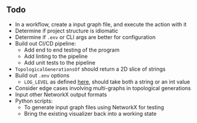 ## Todo

* In a workflow, create a input graph file, and execute the action with it
* Determine if project structure is idiomatic
* Determine if `.env` or CLI args are better for configuration
* Build out CI/CD pipeline:
    * Add end to end testing of the program
    * Add linting to the pipeline
    * Add unit tests to the pipeline
* `TopologicalGenerationsOf` should return a 2D slice of strings
* Build out `.env` options
    * `LOG_LEVEL` as defined [here](https://pkg.go.dev/golang.org/x/exp/slog#Level), should take both a string or an int value
* Consider edge cases involving multi-graphs in topological generations
* Input other NetworkX output formats
* Python scripts:
    * To generate input graph files using NetworkX for testing
    * Bring the existing visualizer back into a working state
